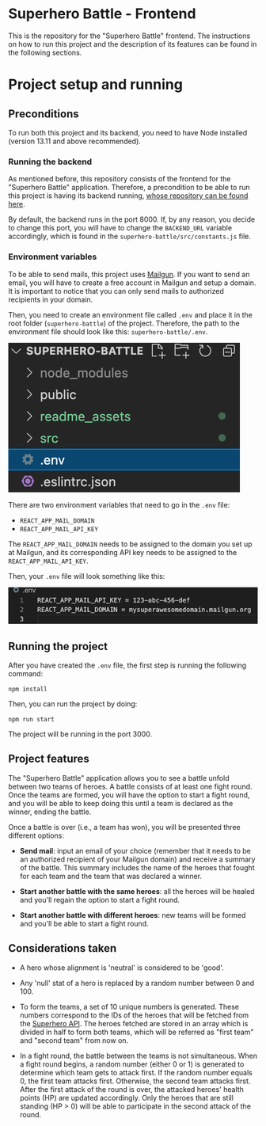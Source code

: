# Superhero Battle - Frontend
This is the repository for the "Superhero Battle" frontend. The instructions on how to run this project and the description of its features can be found in the following sections.

# Project setup and running

## Preconditions

To run both this project and its backend, you need to have Node installed (version 13.11 and above recommended).
### Running the backend
As mentioned before, this repository consists of the frontend for the "Superhero Battle" application. Therefore, a precondition to be able to run this project is having its backend running, [whose repository can be found here](https://github.com/Snorlax8/superhero-battle-backend).

By default, the backend runs in the port 8000. If, by any reason, you decide to change this port, you will have to change the `BACKEND_URL` variable accordingly, which is found in the `superhero-battle/src/constants.js` file.

### Environment variables

To be able to send mails, this project uses [Mailgun](https://www.mailgun.com/). If you want to send an email, you will have to create a free account in Mailgun and setup a domain. It is important to notice that you can only send mails to authorized recipients in your domain.

Then, you need to create an environment file called `.env` and place it in the root folder (`superhero-battle`) of the project. Therefore, the path to the environment file should look like this: `superhero-battle/.env`.

![folder-structure-example](./readme_assets/folder-structure-example.png)

There are two environment variables that need to go in the `.env` file:
- `REACT_APP_MAIL_DOMAIN`
- `REACT_APP_MAIL_API_KEY`

The `REACT_APP_MAIL_DOMAIN` needs to be assigned to the domain you set up at Mailgun, and its corresponding API key needs to be assigned to the `REACT_APP_MAIL_API_KEY`. 

Then, your `.env` file will look something like this:

![env-file-example](./readme_assets/env_file_example.png)

## Running the project

After you have created the `.env` file, the first step is running the following command:

```
npm install
```

Then, you can run the project by doing:
```
npm run start
```

The project will be running in the port 3000.

## Project features

The "Superhero Battle" application allows you to see a battle unfold between two teams of heroes. A battle consists of at least one fight round. Once the teams are formed, you will have the option to start a fight round, and you will be able to keep doing this until a team is declared as the winner, ending the battle.

Once a battle is over (i.e., a team has won), you will be presented three different options:
- **Send mail**: input an email of your choice (remember that it needs to be an authorized recipient of your Mailgun domain) and receive a summary of the battle. This summary includes the name of the heroes that fought for each team and the team that was declared a winner.

- **Start another battle with the same heroes**: all the heroes will be healed and you'll regain the option to start a fight round.

- **Start another battle with different heroes**: new teams will be formed and you'll be able to start a fight round.

## Considerations taken

- A hero whose alignment is 'neutral' is considered to be 'good'.

- Any 'null' stat of a hero is replaced by a random number between 0 and 100.

- To form the teams, a set of 10 unique numbers is generated. These numbers correspond to the IDs of the heroes that will be fetched from the [Superhero API](https://superheroapi.com/). The heroes fetched are stored in an array which is divided in half to form both teams, which will be referred as "first team" and "second team" from now on.

- In a fight round, the battle between the teams is not simultaneous. When a fight round begins, a random number (either 0 or 1) is generated to determine which team gets to attack first. If the random number equals 0, the first team attacks first. Otherwise, the second team attacks first. After the first attack of the round is over, the attacked heroes' health points (HP) are updated accordingly. Only the heroes that are still standing (HP > 0) will be able to participate in the second attack of the round. 
